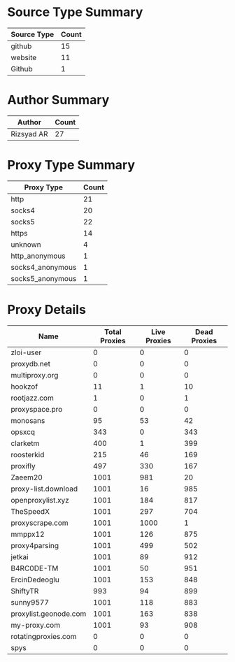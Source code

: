 # Source Type Summary

| Source Type | Count |
|-------------|-------|
| github | 15 |
| website | 11 |
| Github | 1 |


# Author Summary

| Author | Count |
|--------|-------|
| Rizsyad AR | 27 |


# Proxy Type Summary

| Proxy Type | Count |
|------------|-------|
| http | 21 |
| socks4 | 20 |
| socks5 | 22 |
| https | 14 |
| unknown | 4 |
| http_anonymous | 1 |
| socks4_anonymous | 1 |
| socks5_anonymous | 1 |


# Proxy Details

| Name | Total Proxies | Live Proxies | Dead Proxies |
|------|---------------|--------------|---------------|
| zloi-user | 0 | 0 | 0 |
| proxydb.net | 0 | 0 | 0 |
| multiproxy.org | 0 | 0 | 0 |
| hookzof | 11 | 1 | 10 |
| rootjazz.com | 1 | 0 | 1 |
| proxyspace.pro | 0 | 0 | 0 |
| monosans | 95 | 53 | 42 |
| opsxcq | 343 | 0 | 343 |
| clarketm | 400 | 1 | 399 |
| roosterkid | 215 | 46 | 169 |
| proxifly | 497 | 330 | 167 |
| Zaeem20 | 1001 | 981 | 20 |
| proxy-list.download | 1001 | 16 | 985 |
| openproxylist.xyz | 1001 | 184 | 817 |
| TheSpeedX | 1001 | 297 | 704 |
| proxyscrape.com | 1001 | 1000 | 1 |
| mmppx12 | 1001 | 126 | 875 |
| proxy4parsing | 1001 | 499 | 502 |
| jetkai | 1001 | 89 | 912 |
| B4RC0DE-TM | 1001 | 50 | 951 |
| ErcinDedeoglu | 1001 | 153 | 848 |
| ShiftyTR | 993 | 94 | 899 |
| sunny9577 | 1001 | 118 | 883 |
| proxylist.geonode.com | 1001 | 163 | 838 |
| my-proxy.com | 1001 | 93 | 908 |
| rotatingproxies.com | 0 | 0 | 0 |
| spys | 0 | 0 | 0 |
